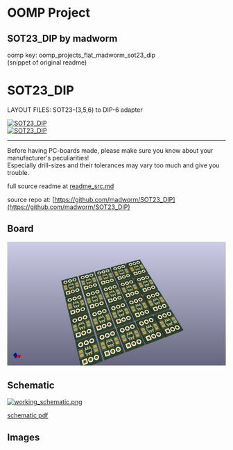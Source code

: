 # OOMP Project  
## SOT23_DIP  by madworm  
  
oomp key: oomp_projects_flat_madworm_sot23_dip  
(snippet of original readme)  
  
  
SOT23_DIP  
===========  
  
LAYOUT FILES: SOT23-(3,5,6) to DIP-6 adapter   
  
[![SOT23_DIP](/gerber_files/PNGs/SOT23_DIP__front_purple.png)](/gerber_files/PNGs/SOT23_DIP__front_purple.png)  
[![SOT23_DIP](/gerber_files/PNGs/SOT23_DIP__back_purple.png)](/gerber_files/PNGs/SOT23_DIP__back_purple.png)  
  
  
---  
  
Before having PC-boards made, please make sure you know about your manufacturer's peculiarities!  
Especially drill-sizes and their tolerances may vary too much and give you trouble.  
  
  
  full source readme at [readme_src.md](readme_src.md)  
  
source repo at: [https://github.com/madworm/SOT23_DIP](https://github.com/madworm/SOT23_DIP)  
## Board  
  
[![working_3d.png](working_3d_600.png)](working_3d.png)  
## Schematic  
  
[![working_schematic.png](working_schematic_600.png)](working_schematic.png)  
  
[schematic pdf](working_schematic.pdf)  
## Images  
